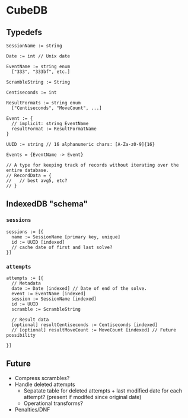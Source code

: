 # CubeDB

## Typedefs

    SessionName := string

    Date := int // Unix date

    EventName := string enum
      ["333", "333bf", etc.]

    ScrambleString := String

    Centiseconds := int

    ResultFormats := string enum
      ["Centiseconds", "MoveCount", ...]

    Event := {
      // implicit: string EventName
      resultFormat := ResultFormatName
    }

    UUID := string // 16 alphanumeric chars: [A-Za-z0-9]{16}

    Events = {EventName -> Event}

    // A type for keeping track of records without iterating over the entire database.
    // RecordData = {
    //   // best avg5, etc?
    // }

## IndexedDB "schema"

### `sessions`

    sessions := [{
      name := SessionName [primary key, unique]
      id := UUID [indexed]
      // cache date of first and last solve?
    }]

### `attempts`

    attempts := [{
      // Metadata
      date := Date [indexed] // Date of end of the solve.
      event := EventName [indexed]
      session := SessionName [indexed]
      id := UUID
      scramble := ScrambleString

      // Result data
      [optional] resultCentiseconds := Centiseconds [indexed]
      // [optional] resultMoveCount := MoveCount [indexed] // Future possibility

    }]

## Future

- Compress scrambles?
- Handle deleted attempts
  - Sepatate table for deleted attempts + last modified date for each attempt? (present if modifed since original date)
  - Operational transforms?
- Penalties/DNF
